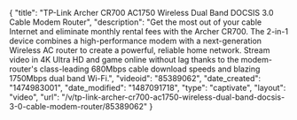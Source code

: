 {
    "title": "TP-Link Archer CR700 AC1750 Wireless Dual Band DOCSIS 3.0 Cable Modem Router",
    "description": "Get the most out of your cable Internet and eliminate monthly rental fees with the Archer CR700. The 2-in-1 device combines a high-performance modem with a next-generation Wireless AC router to create a powerful, reliable home network. Stream video in 4K Ultra HD and game online without lag thanks to the modem-router's class-leading 680Mbps cable download speeds and blazing 1750Mbps dual band Wi-Fi.",
    "videoid": "85389062",
    "date_created": "1474983001",
    "date_modified": "1487091718",
    "type": "captivate",
    "layout": "video",
    "url": "\/v\/tp-link-archer-cr700-ac1750-wireless-dual-band-docsis-3-0-cable-modem-router\/85389062"
}